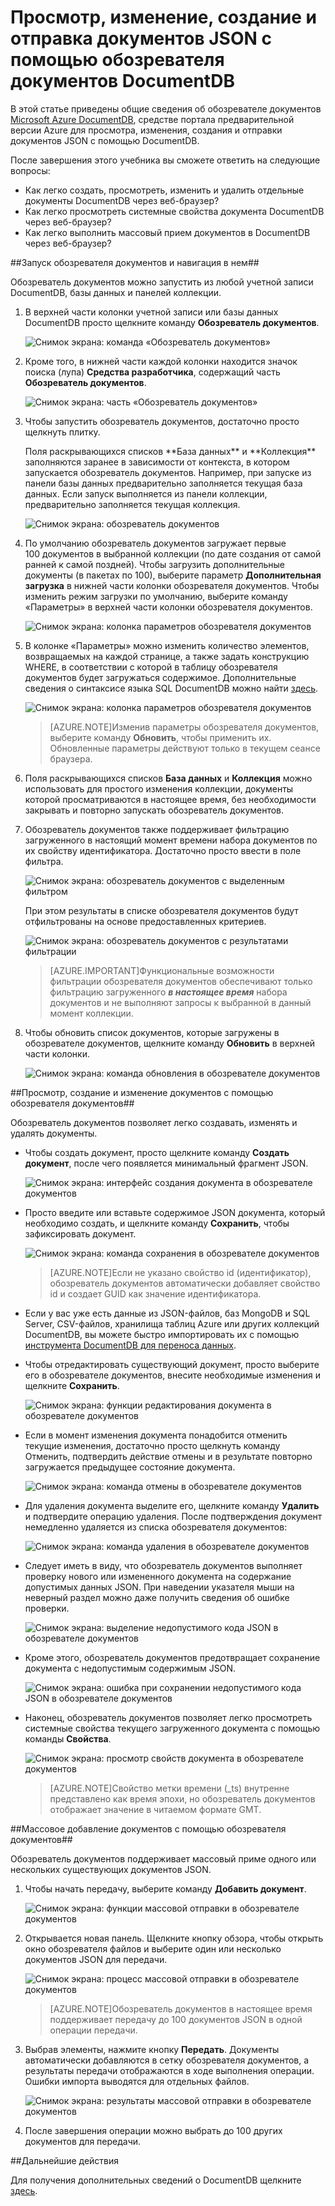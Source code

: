 <properties
	pageTitle="Просмотр, изменение, создание и отправка документов JSON с помощью обозревателя документов DocumentDB | Azure"
	description="Сведения об обозревателе документов DocumentDB, средстве портала предварительной версии Azure для просмотра, изменения, создания и отправки документов JSON с помощью DocumentDB."
	services="documentdb"
	authors="stephbaron"
	manager="jhubbard"
	editor="monicar"
	documentationCenter=""/>

<tags
	ms.service="documentdb"
	ms.workload="data-services"
	ms.tgt_pltfrm="na"
	ms.devlang="na"
	ms.topic="get-started-article" 
	ms.date="06/10/2015"
	ms.author="stbaro"/>

# Просмотр, изменение, создание и отправка документов JSON с помощью обозревателя документов DocumentDB #

В этой статье приведены общие сведения об обозревателе документов [Microsoft Azure DocumentDB](http://azure.microsoft.com/services/documentdb/), средстве портала предварительной версии Azure для просмотра, изменения, создания и отправки документов JSON с помощью DocumentDB.

После завершения этого учебника вы сможете ответить на следующие вопросы:

-	Как легко создать, просмотреть, изменить и удалить отдельные документы DocumentDB через веб-браузер?
-	Как легко просмотреть системные свойства документа DocumentDB через веб-браузер?
-	Как легко выполнить массовый прием документов в DocumentDB через веб-браузер?

##<a id="Launch"></a>Запуск обозревателя документов и навигация в нем##

Обозреватель документов можно запустить из любой учетной записи DocumentDB, базы данных и панелей коллекции.

1. В верхней части колонки учетной записи или базы данных DocumentDB просто щелкните команду **Обозреватель документов**.

	![Снимок экрана: команда «Обозреватель документов»](./media/documentdb-view-JSON-document-explorer/documentexplorercommand.png)
 
2. Кроме того, в нижней части каждой колонки находится значок поиска (лупа) **Средства разработчика**, содержащий часть **Обозреватель документов**.

	![Снимок экрана: часть «Обозреватель документов»](./media/documentdb-view-JSON-document-explorer/documentexplorerpart.png)

2. Чтобы запустить обозреватель документов, достаточно просто щелкнуть плитку.

	<p>Поля раскрывающихся списков **База данных** и **Коллекция** заполняются заранее в зависимости от контекста, в котором запускается обозреватель документов. Например, при запуске из панели базы данных предварительно заполняется текущая база данных. Если запуск выполняется из панели коллекции, предварительно заполняется текущая коллекция.

	![Снимок экрана: обозреватель документов](./media/documentdb-view-JSON-document-explorer/documentexplorerinitial.png)

3. По умолчанию обозреватель документов загружает первые 100 документов в выбранной коллекции (по дате создания от самой ранней к самой поздней). Чтобы загрузить дополнительные документы (в пакетах по 100), выберите параметр **Дополнительная загрузка** в нижней части колонки обозревателя документов. Чтобы изменить режим загрузки по умолчанию, выберите команду «Параметры» в верхней части колонки обозревателя документов.

	![Снимок экрана: колонка параметров обозревателя документов](./media/documentdb-view-JSON-document-explorer/documentexplorersettings.png)


4. В колонке «Параметры» можно изменить количество элементов, возвращаемых на каждой странице, а также задать конструкцию WHERE, в соответствии с которой в таблицу обозревателя документов будет загружаться содержимое. Дополнительные сведения о синтаксисе языка SQL DocumentDB можно найти [здесь](documentdb-sql-query.md).

	![Снимок экрана: колонка параметров обозревателя документов](./media/documentdb-view-JSON-document-explorer/documentexplorersettings2.png)

	> [AZURE.NOTE]Изменив параметры обозревателя документов, выберите команду **Обновить**, чтобы применить их. Обновленные параметры действуют только в текущем сеансе браузера.
	
5. Поля раскрывающихся списков **База данных** и **Коллекция** можно использовать для простого изменения коллекции, документы которой просматриваются в настоящее время, без необходимости закрывать и повторно запускать обозреватель документов.

5. Обозреватель документов также поддерживает фильтрацию загруженного в настоящий момент времени набора документов по их свойству идентификатора. Достаточно просто ввести в поле фильтра.

	![Снимок экрана: обозреватель документов с выделенным фильтром](./media/documentdb-view-JSON-document-explorer/documentexplorerfilter.png)

	При этом результаты в списке обозревателя документов будут отфильтрованы на основе предоставленных критериев.

	![Снимок экрана: обозреватель документов с результатами фильтрации](./media/documentdb-view-JSON-document-explorer/documentexplorerfilterresults.png)


	> [AZURE.IMPORTANT]Функциональные возможности фильтрации обозревателя документов обеспечивают только фильтрацию загруженного ***в настоящее время*** набора документов и не выполняют запросы к выбранной в данный момент коллекции.

6. Чтобы обновить список документов, которые загружены в обозревателе документов, щелкните команду **Обновить** в верхней части колонки.

	![Снимок экрана: команда обновления в обозревателе документов](./media/documentdb-view-JSON-document-explorer/documentexplorerrefresh.png)


##<a id="Create"></a>Просмотр, создание и изменение документов с помощью обозревателя документов##

Обозреватель документов позволяет легко создавать, изменять и удалять документы.

- Чтобы создать документ, просто щелкните команду **Создать документ**, после чего появляется минимальный фрагмент JSON.

	![Снимок экрана: интерфейс создания документа в обозревателе документов](./media/documentdb-view-JSON-document-explorer/createdocument.png)

- Просто введите или вставьте содержимое JSON документа, который необходимо создать, и щелкните команду **Сохранить**, чтобы зафиксировать документ.

	![Снимок экрана: команда сохранения в обозревателе документов](./media/documentdb-view-JSON-document-explorer/savedocument1.png)

	> [AZURE.NOTE]Если не указано свойство id (идентификатор), обозреватель документов автоматически добавляет свойство id и создает GUID как значение идентификатора.

- Если у вас уже есть данные из JSON-файлов, баз MongoDB и SQL Server, CSV-файлов, хранилища таблиц Azure или других коллекций DocumentDB, вы можете быстро импортировать их с помощью [инструмента DocumentDB для переноса данных](documentdb-import-data.md).

- Чтобы отредактировать существующий документ, просто выберите его в обозревателе документов, внесите необходимые изменения и щелкните **Сохранить**.

	![Снимок экрана: функции редактирования документа в обозревателе документов](./media/documentdb-view-JSON-document-explorer/editdocument.png)

- Если в момент изменения документа понадобится отменить текущие изменения, достаточно просто щелкнуть команду Отменить, подтвердить действие отмены и в результате повторно загружается предыдущее состояние документа.

	![Снимок экрана: команда отмены в обозревателе документов](./media/documentdb-view-JSON-document-explorer/discardedit.png)

- Для удаления документа выделите его, щелкните команду **Удалить** и подтвердите операцию удаления. После подтверждения документ немедленно удаляется из списка обозревателя документов:

	![Снимок экрана: команда удаления в обозревателе документов](./media/documentdb-view-JSON-document-explorer/deletedocument.png)

- Следует иметь в виду, что обозреватель документов выполняет проверку нового или измененного документа на содержание допустимых данных JSON. При наведении указателя мыши на неверный раздел можно даже получить сведения об ошибке проверки.

	![Снимок экрана: выделение недопустимого кода JSON в обозревателе документов](./media/documentdb-view-JSON-document-explorer/invalidjson1.png)

- Кроме этого, обозреватель документов предотвращает сохранение документа с недопустимым содержимым JSON.

	![Снимок экрана: ошибка при сохранении недопустимого кода JSON в обозревателе документов](./media/documentdb-view-JSON-document-explorer/invalidjson2.png)

- Наконец, обозреватель документов позволяет легко просмотреть системные свойства текущего загруженного документа с помощью команды **Свойства**.

	![Снимок экрана: просмотр свойств документа в обозревателе документов](./media/documentdb-view-JSON-document-explorer/documentproperties.png)

	> [AZURE.NOTE]Свойство метки времени (\_ts) внутренне представлено как время эпохи, но обозреватель документов отображает значение в читаемом формате GMT.

##<a id="BulkAdd"></a>Массовое добавление документов с помощью обозревателя документов##

Обозреватель документов поддерживает массовый приме одного или нескольких существующих документов JSON.

1. Чтобы начать передачу, выберите команду **Добавить документ**.

	![Снимок экрана: функции массовой отправки в обозревателе документов](./media/documentdb-view-JSON-document-explorer/adddocument1.png)

2. Открывается новая панель. Щелкните кнопку обзора, чтобы открыть окно обозревателя файлов и выберите один или несколько документов JSON для передачи.

	![Снимок экрана: процесс массовой отправки в обозревателе документов](./media/documentdb-view-JSON-document-explorer/adddocument2.png)

	> [AZURE.NOTE]Обозреватель документов в настоящее время поддерживает передачу до 100 документов JSON в одной операции передачи.

3. Выбрав элементы, нажмите кнопку **Передать**. Документы автоматически добавляются в сетку обозревателя документов, а результаты передачи отображаются в ходе выполнения операции. Ошибки импорта выводятся для отдельных файлов.

	![Снимок экрана: результаты массовой отправки в обозревателе документов](./media/documentdb-view-JSON-document-explorer/adddocument3.png)

4. После завершения операции можно выбрать до 100 других документов для передачи.

##<a name="NextSteps"></a>Дальнейшие действия

Для получения дополнительных сведений о DocumentDB щелкните [здесь](http://azure.com/docdb).
 

<!---HONumber=August15_HO6-->
